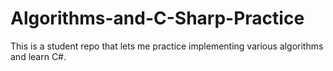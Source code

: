 # Algorithms-and-C-Sharp-Practice
This is a student repo that lets me practice implementing various algorithms and learn C#.

